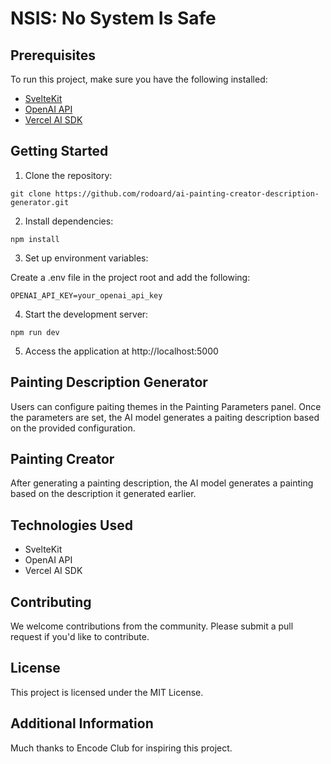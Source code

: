 
# NSIS: No System Is Safe


## Prerequisites

To run this project, make sure you have the following installed:

- [SvelteKit](https://kit.svelte.dev/)
- [OpenAI API](https://beta.openai.com/docs/guides/quickstart)
- [Vercel AI SDK](https://vercel.com/docs/ai)

## Getting Started

1. Clone the repository:


```
git clone https://github.com/rodoard/ai-painting-creator-description-generator.git
```

2. Install dependencies:


```
npm install
```

3. Set up environment variables:

Create a .env file in the project root and add the following:


```
OPENAI_API_KEY=your_openai_api_key
```

4. Start the development server:


```
npm run dev
```

5. Access the application at http://localhost:5000

## Painting Description Generator

Users can configure paiting themes in the Painting  Parameters panel. Once the parameters are set, the AI model generates a paiting description based on the provided configuration.

## Painting Creator

After generating a painting description, the AI model generates a painting based on the description
it generated earlier.

## Technologies Used

- SvelteKit
- OpenAI API
- Vercel AI SDK

## Contributing

We welcome contributions from the community. Please submit a pull request if you'd like to contribute.

## License

This project is licensed under the MIT License.

## Additional Information

Much thanks to Encode Club for inspiring this project.
